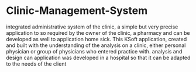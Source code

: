 Clinic-Management-System
========================

integrated administrative system of the clinic, a simple but very precise application to so required by the owner of the clinic, a pharmacy and can be developed as well to application home sick. This KSoft application, created and built with the understanding of the analysis on a clinic, either personal physician or group of physicians who entered practice with. analysis and design can application was developed in a hospital so that it can be adapted to the needs of the client
